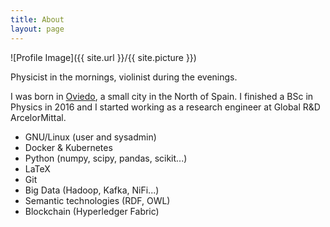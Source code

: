 ```yaml
---
title: About
layout: page
---
```

![Profile Image]({{ site.url }}/{{ site.picture }})

<p>Physicist in the mornings, violinist during the evenings.</p>

<p>I was born in <a href="https://en.wikipedia.org/wiki/Oviedo">Oviedo</a>, a small city in the North of Spain. I finished a BSc in Physics in 2016 and I started working as a research engineer at Global R&D ArcelorMittal.</p>

<ul class="skill-list">
	<li>GNU/Linux (user and sysadmin)</li>
	<li>Docker & Kubernetes</li>
	<li>Python (numpy, scipy, pandas, scikit...)</li>
	<li>LaTeX</li>
	<li>Git</li>
	<li>Big Data (Hadoop, Kafka, NiFi...)</li>
	<li>Semantic technologies (RDF, OWL)</li>
	<li>Blockchain (Hyperledger Fabric)</li>
</ul>

<!-- <h2>Projects</h2>

<ul>
	<li><a href="https://github.com/">Lorem Lorem</a></li>
	<li><a href="https://github.com/">Ipsum Dolor</a></li>
	<li><a href="https://github.com/">Dolor Lorem</a></li>
</ul> -->
